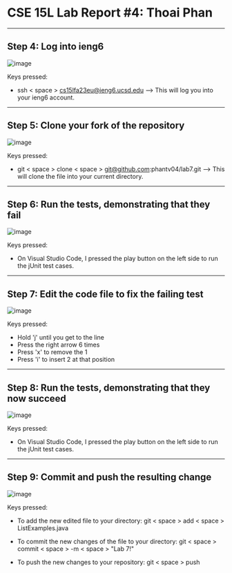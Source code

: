 # CSE 15L Lab Report #4: Thoai Phan

___

## Step 4: Log into ieng6

![image](https://github.com/phantv04/cse15l-lab-reports/assets/146781799/36eb219e-f362-4809-a40c-ee7cfd3a85de)

Keys pressed:
* ssh < space > cs15lfa23eu@ieng6.ucsd.edu --> This will log you into your ieng6 account.


___

## Step 5: Clone your fork of the repository

![image](https://github.com/phantv04/cse15l-lab-reports/assets/146781799/5b639fb0-5cb3-4464-9a60-74b8e7ae4c02)

Keys pressed:
* git < space > clone < space > git@github.com:phantv04/lab7.git --> This will clone the file into your current directory.


___

## Step 6: Run the tests, demonstrating that they fail

![image](https://github.com/phantv04/cse15l-lab-reports/assets/146781799/0578dc6e-5b32-43ab-9a45-564e6f991ea6)

Keys pressed:
* On Visual Studio Code, I pressed the play button on the left side to run the jUnit test cases.


___

## Step 7: Edit the code file to fix the failing test

![image](https://github.com/phantv04/cse15l-lab-reports/assets/146781799/611ea647-d2ea-49d5-929b-3b26a5b4f74a)

Keys pressed:
* Hold 'j' until you get to the line
* Press the right arrow 6 times
* Press 'x' to remove the 1
* Press 'i' to insert 2 at that position


___

## Step 8: Run the tests, demonstrating that they now succeed

![image](https://github.com/phantv04/cse15l-lab-reports/assets/146781799/1986dabf-c1c9-43a4-8ea5-b4947f0b34f0)

Keys pressed:
* On Visual Studio Code, I pressed the play button on the left side to run the jUnit test cases.


___

## Step 9: Commit and push the resulting change

![image](https://github.com/phantv04/cse15l-lab-reports/assets/146781799/5e1d46b1-9914-48da-a5aa-cff8c3dd2b9d)

Keys pressed:
* To add the new edited file to your directory:
git < space > add < space > ListExamples.java
  
* To commit the new changes of the file to your directory:
git < space > commit < space > -m < space > "Lab 7!"
  
* To push the new changes to your repository:
git < space > push
